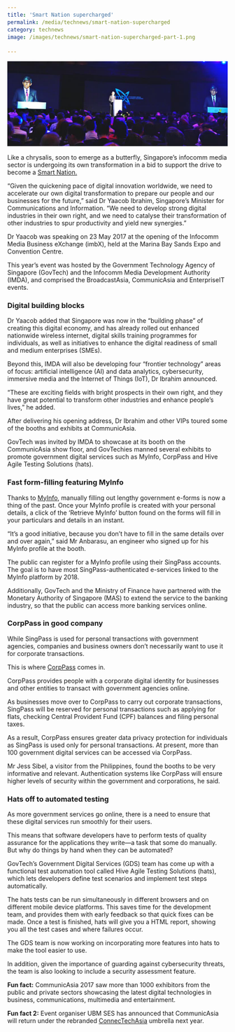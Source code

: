 ```yaml
---
title: 'Smart Nation supercharged'
permalink: /media/technews/smart-nation-supercharged
category: technews
image: /images/technews/smart-nation-supercharged-part-1.png

---
```



![Smart Nation supercharged](/images/technews/smart-nation-supercharged-part-1.png)

Like a chrysalis, soon to emerge as a butterfly, Singapore’s infocomm media sector is undergoing its own transformation in a bid to support the drive to become a [Smart Nation.](https://www.smartnation.sg/)

“Given the quickening pace of digital innovation worldwide, we need to accelerate our own digital transformation to prepare our people and our businesses for the future,” said Dr Yaacob Ibrahim, Singapore’s Minister for Communications and Information. “We need to develop strong digital industries in their own right, and we need to catalyse their transformation of other industries to spur productivity and yield new synergies.”

Dr Yaacob was speaking on 23 May 2017 at the opening of the Infocomm Media Business eXchange (imbX), held at the Marina Bay Sands Expo and Convention Centre.

This year’s event was hosted by the Government Technology Agency of Singapore (GovTech) and the Infocomm Media Development Authority (IMDA), and comprised the BroadcastAsia, CommunicAsia and EnterpriseIT events.

### **Digital building blocks**
Dr Yaacob added that Singapore was now in the “building phase” of creating this digital economy, and has already rolled out enhanced nationwide wireless internet, digital skills training programmes for individuals, as well as initiatives to enhance the digital readiness of small and medium enterprises (SMEs).

Beyond this, IMDA will also be developing four “frontier technology” areas of focus: artificial intelligence (AI) and data analytics, cybersecurity, immersive media and the Internet of Things (IoT), Dr Ibrahim announced.

“These are exciting fields with bright prospects in their own right, and they have great potential to transform other industries and enhance people’s lives,” he added.

After delivering his opening address, Dr Ibrahim and other VIPs toured some of the booths and exhibits at CommunicAsia.

GovTech was invited by IMDA to showcase at its booth on the CommunicAsia show floor, and GovTechies manned several exhibits to promote government digital services such as MyInfo, CorpPass and Hive Agile Testing Solutions (hats).

### **Fast form-filling featuring MyInfo**
Thanks to [MyInfo](https://www.singpass.gov.sg/myinfo/intro), manually filling out lengthy government e-forms is now a thing of the past. Once your MyInfo profile is created with your personal details, a click of the ‘Retrieve MyInfo’ button found on the forms will fill in your particulars and details in an instant.

“It’s a good initiative, because you don’t have to fill in the same details over and over again,” said Mr Anbarasu, an engineer who signed up for his MyInfo profile at the booth.

The public can register for a MyInfo profile using their SingPass accounts. The goal is to have most SingPass-authenticated e-services linked to the MyInfo platform by 2018.

Additionally, GovTech and the Ministry of Finance have partnered with the Monetary Authority of Singapore (MAS) to extend the service to the banking industry, so that the public can access more banking services online.

### **CorpPass in good company**
While SingPass is used for personal transactions with government agencies, companies and business owners don’t necessarily want to use it for corporate transactions.

This is where [CorpPass](https://www.corppass.gov.sg/) comes in.

CorpPass provides people with a corporate digital identity for businesses and other entities to transact with government agencies online.

As businesses move over to CorpPass to carry out corporate transactions, SingPass will be reserved for personal transactions such as applying for flats, checking Central Provident Fund (CPF) balances and filing personal taxes.

As a result, CorpPass ensures greater data privacy protection for individuals as SingPass is used only for personal transactions. At present, more than 100 government digital services can be accessed via CorpPass.

Mr Jess Sibel, a visitor from the Philippines, found the booths to be very informative and relevant. Authentication systems like CorpPass will ensure higher levels of security within the government and corporations, he said.

### **Hats off to automated testing**
As more government services go online, there is a need to ensure that these digital services run smoothly for their users.

This means that software developers have to perform tests of quality assurance for the applications they write—a task that some do manually. But why do things by hand when they can be automated?

GovTech’s Government Digital Services (GDS) team has come up with a functional test automation tool called Hive Agile Testing Solutions (hats), which lets developers define test scenarios and implement test steps automatically.

The hats tests can be run simultaneously in different browsers and on different mobile device platforms. This saves time for the development team, and provides them with early feedback so that quick fixes can be made. Once a test is finished, hats will give you a HTML report, showing you all the test cases and where failures occur.

The GDS team is now working on incorporating more features into hats to make the tool easier to use.

In addition, given the importance of guarding against cybersecurity threats, the team is also looking to include a security assessment feature.

**Fun fact:** CommunicAsia 2017 saw more than 1000 exhibitors from the public and private sectors showcasing the latest digital technologies in business, communications, multimedia and entertainment.

**Fun fact 2:** Event organiser UBM SES has announced that CommunicAsia will return under the rebranded [ConnecTechAsia](https://www.communicasia.com/) umbrella next year.

